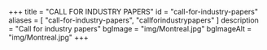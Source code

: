 +++
title = "CALL FOR INDUSTRY PAPERS"
id = "call-for-industry-papers"
aliases = [
    "call-for-industry-papers",
    "callforindustrypapers"
]
description = "Call for industry papers"
bgImage = "img/Montreal.jpg"
bgImageAlt = "img/Montreal.jpg"
+++
